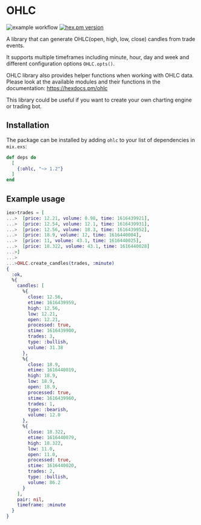 # OHLC

![example workflow](https://github.com/alfetahe/ohlc/actions/workflows/elixir.yml/badge.svg)  [![hex.pm version](https://img.shields.io/hexpm/v/coverex.svg?style=flat)](https://hex.pm/packages/ohlc)


A library that can generate OHLC(open, high, low, close) candles from trade events.

It supports multiple timeframes including minute, hour, day and week and different configuration
options `OHLC.opts()`.

OHLC library also provides helper functions when working with OHLC data.
Please look at the available modules and their functions in the documentation:
https://hexdocs.pm/ohlc

This library could be useful if you want to create your own charting engine or trading bot.

## Installation

The package can be installed by adding `ohlc` to your
list of dependencies in `mix.exs`:

```elixir
def deps do
  [
    {:ohlc, "~> 1.2"}
  ]
end
```

## Example usage
```elixir
iex>trades = [
...>  [price: 12.21, volume: 0.98, time: 1616439921],
...>  [price: 12.54, volume: 12.1, time: 1616439931],
...>  [price: 12.56, volume: 18.3, time: 1616439952],
...>  [price: 18.9, volume: 12, time: 1616440004],
...>  [price: 11, volume: 43.1, time: 1616440025],
...>  [price: 18.322, volume: 43.1, time: 1616440028]
...>]
...>
...>OHLC.create_candles(trades, :minute)
{
  :ok,
  %{
    candles: [
      %{
        close: 12.56,
        etime: 1616439959,
        high: 12.56,
        low: 12.21,
        open: 12.21,
        processed: true,
        stime: 1616439900,
        trades: 3,
        type: :bullish,
        volume: 31.38
      },
      %{
        close: 18.9,
        etime: 1616440019,
        high: 18.9,
        low: 18.9,
        open: 18.9,
        processed: true,
        stime: 1616439960,
        trades: 1,
        type: :bearish,
        volume: 12.0
      },
      %{
        close: 18.322,
        etime: 1616440079,
        high: 18.322,
        low: 11.0,
        open: 11.0,
        processed: true,
        stime: 1616440020,
        trades: 2,
        type: :bullish,
        volume: 86.2
      }
    ],
    pair: nil,
    timeframe: :minute
  }
}
```